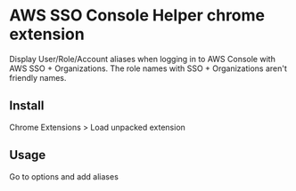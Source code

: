 # AWS SSO Console Helper chrome extension

Display User/Role/Account aliases when logging in to AWS Console with AWS SSO + Organizations. The role names with SSO + Organizations aren't friendly names.

## Install

Chrome Extensions > Load unpacked extension

## Usage

Go to options and add aliases